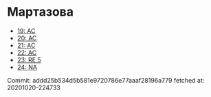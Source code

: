 # Мартазова
- [19: AC](19.md)
- [20: AC](20.md)
- [21: AC](21.md)
- [22: AC](22.md)
- [23: RE 5](23.md)
- [24: NA](24.md)

Commit: addd25b534d5b581e9720786e77aaaf28196a779
 fetched at: 20201020-224733
